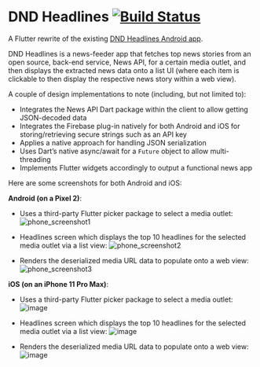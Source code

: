 # DND Headlines [![Build Status](https://app.bitrise.io/app/fc857c06d9e15704/status.svg?token=V1rAoQ3inC0Sm_DlS-N3uQ&branch=flutter)](https://app.bitrise.io/app/fc857c06d9e15704)

A Flutter rewrite of the existing [DND Headlines Android app](https://play.google.com/store/apps/details?id=com.davenotdavid.dndheadlines).

DND Headlines is a news-feeder app that fetches top news stories from an open source, back-end service, News API, for a certain media outlet, and then displays the extracted news data onto a list UI (where each item is clickable to then display the respective news story within a web view).

A couple of design implementations to note (including, but not limited to):
- Integrates the News API Dart package within the client to allow getting JSON-decoded data
- Integrates the Firebase plug-in natively for both Android and iOS for storing/retrieving secure strings such as an API key
- Applies a native approach for handling JSON serialization
- Uses Dart’s native async/await for a `Future` object to allow multi-threading
- Implements Flutter widgets accordingly to output a functional news app

Here are some screenshots for both Android and iOS:

**Android (on a Pixel 2)**:
- Uses a third-party Flutter picker package to select a media outlet:
![phone_screenshot1](https://user-images.githubusercontent.com/25012364/80921365-f02c9400-8d43-11ea-9d87-4b86b2309e3a.png)

- Headlines screen which displays the top 10 headlines for the selected media outlet via a list view:
![phone_screenshot2](https://user-images.githubusercontent.com/25012364/80921426-51ecfe00-8d44-11ea-8929-71fa31b7c6d7.png)

- Renders the deserialized media URL data to populate onto a web view:
![phone_screenshot3](https://user-images.githubusercontent.com/25012364/80921433-67622800-8d44-11ea-944f-6b1b8f01d2cf.png)

**iOS (on an iPhone 11 Pro Max)**:
- Uses a third-party Flutter picker package to select a media outlet:
![image](https://user-images.githubusercontent.com/25012364/80921475-9f696b00-8d44-11ea-8d3e-e873a90a9280.png)

- Headlines screen which displays the top 10 headlines for the selected media outlet via a list view:
![image](https://user-images.githubusercontent.com/25012364/80921480-ad1ef080-8d44-11ea-8860-aaf4737e3cb2.png)

- Renders the deserialized media URL data to populate onto a web view:
![image](https://user-images.githubusercontent.com/25012364/80921487-b445fe80-8d44-11ea-8b28-0f05958eba7a.png)
